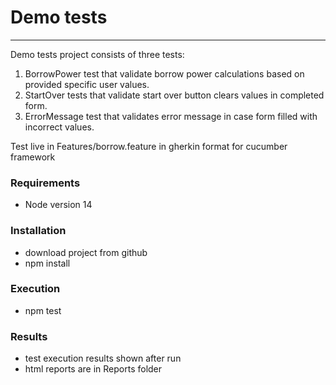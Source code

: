 Demo tests
=======
***
Demo tests project consists of three tests:
1. BorrowPower test that validate borrow power calculations 
based on provided specific user values.
2. StartOver tests that validate start over button clears values 
   in completed form.
3. ErrorMessage test that validates error message in case form 
   filled with incorrect values.
   
Test live in Features/borrow.feature in gherkin format for cucumber framework

### Requirements
 - Node version 14

### Installation
- download project from github
- npm install

### Execution 
- npm test

### Results 
- test execution results shown after run 
- html reports are in Reports folder

